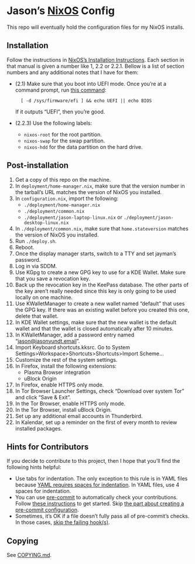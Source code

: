 <!--
SPDX-FileNotice: 🅭🄍1.0 This file is dedicated to the public domain using the CC0 1.0 Universal Public Domain Dedication <https://creativecommons.org/publicdomain/zero/1.0/>.
SPDX-FileContributor: Jason Yundt <jason@jasonyundt.email> (2021–2022)
-->

# Jason’s [NixOS] Config

This repo will eventually hold the configuration files for my NixOS installs.

## Installation

Follow the instructions in [NixOS’s Installation Instructions](https://nixos.org/manual/nixos/stable/index.html#ch-installation).
Each section in that manual is given a number like 1, 2.2 or 2.2.1. Bellow is a
list of section numbers and any additional notes that I have for them:

- (2.1) Make sure that you boot into UEFI mode.
	Once you’re at a command prompt, run
	[this command](https://askubuntu.com/a/162896):

		[ -d /sys/firmware/efi ] && echo UEFI || echo BIOS

	If it outputs “UEFI”, then you’re good.

- (2.2.3) Use the following labels:
	- `nixos-root` for the root partition.
	- `nixos-swap` for the swap partition.
	- `nixos-hdd` for the data partition on the hard drive.

## Post-installation

1. Get a copy of this repo on the machine.
2. In `deployment/home-manager.nix`, make sure that the version number in the
tarball’s URL matches the version of NixOS you installed.
3. In `configuration.nix`, import the following:
	- `./deployment/home-manager.nix`
	- `./deployment/common.nix`
	- `./deployment/jason-laptop-linux.nix` or `./deployment/jason-desktop-linux.nix`
4. In `./deployment/common.nix`, make sure that `home.stateversion` matches the
version of NixOS you installed.
5. Run `./deploy.sh`.
6. Reboot.
7. Once the display manager starts, switch to a TTY and set jayman’s password.
8. Log in via SDDM.
9. Use KGpg to create a new GPG key to use for a KDE Wallet. Make sure that you
save a revocation key.
10. Back up the revocation key in the KeePass database. The other parts of the
key aren’t really needed since this key is only going to be used locally on
one machine.
11. Use KWalletManager to create a new wallet named “default” that uses the
GPG key. If there was an existing wallet before you created this one, delete
that wallet.
12. In KDE Wallet settings, make sure that the new wallet is the default wallet
and that the wallet is closed automatically after 10 minutes.
13. In KWalletManager, add a password entry named “jason@jasonyundt.email”.
14. Import Keyboard shortcuts.kksrc. Go to System
Settings>Workspace>Shortcuts>Shortcuts>Import Scheme…
15. Customize the rest of the system settings.
16. In Firefox, install the following extensions:
	- Plasma Browser integration
	- uBlock Origin
17. In Firefox, enable HTTPS only mode.
18. In Tor Browser Launcher Settings, check “Download over system Tor” and
click “Save & Exit”.
19. In the Tor Browser, enable HTTPS only mode.
20. In the Tor Browser, install uBlock Origin.
21. Set up any additional email accounts in Thunderbird.
22. In Kalendar, set up a reminder on the first of every month to review
installed packages.

## Hints for Contributors

If you decide to contribute to this project, then I hope that you’ll find the
following hints helpful:

- Use tabs for indentation. The only exception to this rule is in YAML files
because [YAML requires spaces for
indentation](https://yaml.org/spec/1.2.2/#61-indentation-spaces). In YAML files,
use 4 spaces for indentation.
- You can use [pre-commit](https://pre-commit.com/) to automatically check your
contributions. Follow [these instructions](https://pre-commit.com/#quick-start)
to get started. Skip [the part about creating a pre-commit
configuration](https://pre-commit.com/#2-add-a-pre-commit-configuration).
- Sometimes, it’s OK if a file doesn’t fully pass all of pre-commit’s checks. In
those cases,
[skip the failing hook(s)](https://pre-commit.com/#temporarily-disabling-hooks).

## Copying

See [COPYING.md](./COPYING.md).

[NixOS]: https://nixos.org/
